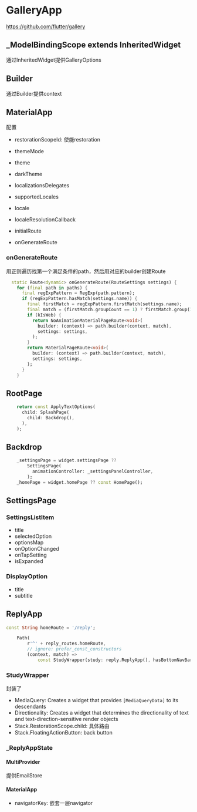 
# GalleryApp

<https://github.com/flutter/gallery>

## _ModelBindingScope extends InheritedWidget

通过InheritedWidget提供GalleryOptions

## Builder

通过Builder提供context

## MaterialApp

配置
- restorationScopeId: 使能restoration

- themeMode
- theme
- darkTheme

- localizationsDelegates
- supportedLocales
- locale
- localeResolutionCallback

- initialRoute
- onGenerateRoute

### onGenerateRoute

用正则遍历找第一个满足条件的path，然后用对应的builder创建Route

```dart
  static Route<dynamic> onGenerateRoute(RouteSettings settings) {
    for (final path in paths) {
      final regExpPattern = RegExp(path.pattern);
      if (regExpPattern.hasMatch(settings.name)) {
        final firstMatch = regExpPattern.firstMatch(settings.name);
        final match = (firstMatch.groupCount == 1) ? firstMatch.group(1) : null;
        if (kIsWeb) {
          return NoAnimationMaterialPageRoute<void>(
            builder: (context) => path.builder(context, match),
            settings: settings,
          );
        }
        return MaterialPageRoute<void>(
          builder: (context) => path.builder(context, match),
          settings: settings,
        );
      }
    }
```

## RootPage

```dart
    return const ApplyTextOptions(
      child: SplashPage(
        child: Backdrop(),
      ),
    );
```

## Backdrop

```dart
    _settingsPage = widget.settingsPage ??
        SettingsPage(
          animationController: _settingsPanelController,
        );
    _homePage = widget.homePage ?? const HomePage();
```

## SettingsPage

### SettingsListItem

- title
- selectedOption
- optionsMap
- onOptionChanged
- onTapSetting
- isExpanded

### DisplayOption

- title
- subtitle

## ReplyApp

```dart
const String homeRoute = '/reply';

    Path(
        r'^' + reply_routes.homeRoute,
        // ignore: prefer_const_constructors
        (context, match) =>
            const StudyWrapper(study: reply.ReplyApp(), hasBottomNavBar: true)),
```

### StudyWrapper

封装了
- MediaQuery: Creates a widget that provides `[MediaQueryData]` to its descendants
- Directionality: Creates a widget that determines the directionality of text and text-direction-sensitive render objects
- Stack.RestorationScope.child: 具体路由
- Stack.FloatingActionButton: back button

### _ReplyAppState

#### MultiProvider

提供EmailStore

#### MaterialApp

- navigatorKey: 嵌套一层navigator

